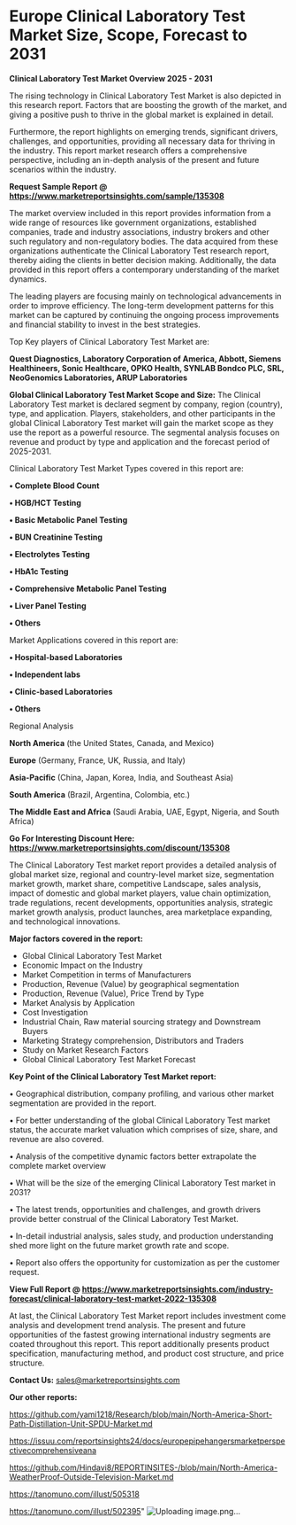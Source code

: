  # Europe Clinical Laboratory Test Market Size, Scope, Forecast to 2031

<Strong> Clinical Laboratory Test Market Overview 2025 - 2031</strong>

The rising technology in Clinical Laboratory Test Market is also depicted in this research report. Factors that are boosting the growth of the market, and giving a positive push to thrive in the global market is explained in detail.

Furthermore, the report highlights on emerging trends, significant drivers, challenges, and opportunities, providing all necessary data for thriving in the industry. This report market research offers a comprehensive perspective, including an in-depth analysis of the present and future scenarios within the industry.

<strong>Request Sample Report @ <a href=https://www.marketreportsinsights.com/sample/135308>https://www.marketreportsinsights.com/sample/135308</a></strong>

The market overview included in this report provides information from a wide range of resources like government organizations, established companies, trade and industry associations, industry brokers and other such regulatory and non-regulatory bodies. The data acquired from these organizations authenticate the Clinical Laboratory Test research report, thereby aiding the clients in better decision making. Additionally, the data provided in this report offers a contemporary understanding of the market dynamics.

The leading players are focusing mainly on technological advancements in order to improve efficiency. The long-term development patterns for this market can be captured by continuing the ongoing process improvements and financial stability to invest in the best strategies.

Top Key players of Clinical Laboratory Test Market are:

<strong>Quest Diagnostics, Laboratory Corporation of America, Abbott, Siemens Healthineers, Sonic Healthcare, OPKO Health, SYNLAB Bondco PLC, SRL, NeoGenomics Laboratories, ARUP Laboratories</strong>

<strong><b>Global Clinical Laboratory Test Market Scope and Size:</b></strong>
The Clinical Laboratory Test market is declared segment by company, region (country), type, and application. Players, stakeholders, and other participants in the global Clinical Laboratory Test market will gain the market scope as they use the report as a powerful resource. The segmental analysis focuses on revenue and product by type and application and the forecast period of 2025-2031.

Clinical Laboratory Test Market Types covered in this report are:

<strong>• Complete Blood Count

• HGB/HCT Testing

• Basic Metabolic Panel Testing

• BUN Creatinine Testing

• Electrolytes Testing

• HbA1c Testing

• Comprehensive Metabolic Panel Testing

• Liver Panel Testing

• Others</strong>

Market Applications covered in this report are:

<strong>• Hospital-based Laboratories

• Independent labs

• Clinic-based Laboratories

• Others</strong> 

Regional Analysis

<strong>North America</strong> (the United States, Canada, and Mexico)

<strong>Europe</strong> (Germany, France, UK, Russia, and Italy)

<strong>Asia-Pacific</strong> (China, Japan, Korea, India, and Southeast Asia)

<strong>South America</strong> (Brazil, Argentina, Colombia, etc.)

<strong>The Middle East and Africa</strong> (Saudi Arabia, UAE, Egypt, Nigeria, and South Africa)

<strong>Go For Interesting Discount Here: <a href=https://www.marketreportsinsights.com/discount/135308>https://www.marketreportsinsights.com/discount/135308</a></strong>

The Clinical Laboratory Test market report provides a detailed analysis of global market size, regional and country-level market size, segmentation market growth, market share, competitive Landscape, sales analysis, impact of domestic and global market players, value chain optimization, trade regulations, recent developments, opportunities analysis, strategic market growth analysis, product launches, area marketplace expanding, and technological innovations.

<strong><b>Major factors covered in the report:</b></strong>
<ul>
  <li>Global Clinical Laboratory Test Market </li>
  <li>Economic Impact on the Industry</li>
  <li>Market Competition in terms of Manufacturers</li>
  <li>Production, Revenue (Value) by geographical segmentation</li>
  <li>Production, Revenue (Value), Price Trend by Type</li>
  <li>Market Analysis by Application</li>
  <li>Cost Investigation</li>
  <li>Industrial Chain, Raw material sourcing strategy and Downstream Buyers</li>
  <li>Marketing Strategy comprehension, Distributors and Traders</li>
  <li>Study on Market Research Factors</li>
  <li>Global Clinical Laboratory Test Market Forecast</li>
</ul>

<strong><b>Key Point of the Clinical Laboratory Test Market report:</b></strong>

• Geographical distribution, company profiling, and various other market segmentation are provided in the report.

• For better understanding of the global Clinical Laboratory Test market status, the accurate market valuation which comprises of size, share, and revenue are also covered.

• Analysis of the competitive dynamic factors better extrapolate the complete market overview

• What will be the size of the emerging Clinical Laboratory Test market in 2031?

• The latest trends, opportunities and challenges, and growth drivers provide better construal of the Clinical Laboratory Test Market.

• In-detail industrial analysis, sales study, and production understanding shed more light on the future market growth rate and scope.

• Report also offers the opportunity for customization as per the customer request.

<strong><b>View Full Report @ <a href=https://www.marketreportsinsights.com/industry-forecast/clinical-laboratory-test-market-2022-135308>https://www.marketreportsinsights.com/industry-forecast/clinical-laboratory-test-market-2022-135308</a></b></strong>


At last, the Clinical Laboratory Test Market report includes investment come analysis and development trend analysis. The present and future opportunities of the fastest growing international industry segments are coated throughout this report. This report additionally presents product specification, manufacturing method, and product cost structure, and price structure.

<strong>Contact Us:</strong>
sales@marketreportsinsights.com

<strong>Our other reports:</strong>

<a href=https://github.com/yami1218/Research/blob/main/North-America-Short-Path-Distillation-Unit-SPDU-Market.md>https://github.com/yami1218/Research/blob/main/North-America-Short-Path-Distillation-Unit-SPDU-Market.md</a>

<a href=https://issuu.com/reportsinsights24/docs/europepipehangersmarketperspectivecomprehensiveana>https://issuu.com/reportsinsights24/docs/europepipehangersmarketperspectivecomprehensiveana</a>

<a href=https://github.com/Hindavi8/REPORTINSITES-/blob/main/North-America-WeatherProof-Outside-Television-Market.md>https://github.com/Hindavi8/REPORTINSITES-/blob/main/North-America-WeatherProof-Outside-Television-Market.md</a>

<a href=https://tanomuno.com/illust/505318>https://tanomuno.com/illust/505318</a>

<a href=https://tanomuno.com/illust/502395>https://tanomuno.com/illust/502395</a>"
![Uploading image.png…]()
